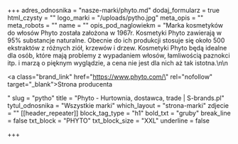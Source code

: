 +++
adres_odnosnika = "nasze-marki/phyto.md"
dodaj_formularz = true
html_czysty = ""
logo_marki = "/uploads/pytho.jpg"
meta_opis = ""
meta_robots = ""
name = ""
opis_pod_naglowiekm = "Marka kosmetyków do włosów Phyto została założona w 1967r. Kosmetyki Phyto zawierają w 95% substancje naturalne. Obecnie do ich produkcji stosuje się około 500 ekstraktów z różnych ziół, krzewów i drzew. Kosmetyki Phyto będą idealne dla osób, które mają problemy z wypadaniem włosów, łamliwością paznokci itp. i marzą o pięknym wyglądzie, a cena nie jest dla nich aż tak istotna.\n\n    <p><a class=\"brand_link\" href=\"https://www.phyto.com/\" rel=\"nofollow\" target=\"_blank\">Strona producenta</a></p>"
slug = "pytho"
title = "Phyto - Hurtownia, dostawca, trade | S-brands.pl"
tytul_odnosnika = "Wszystkie marki"
which_layout = "strona-marki"
zdjecie = ""
[[header_repeater]]
block_tag_type = "h1"
bold_txt = "gruby"
break_line = false
txt_block = "PHYTO"
txt_block_size = "XXL"
underline = false

+++
